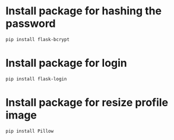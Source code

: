 # Install package for hashing the password
```shell
pip install flask-bcrypt
```

# Install package for login
```shell
pip install flask-login
```

# Install package for resize profile image
```shell
pip install Pillow
```
